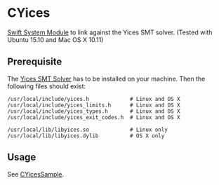 # CYices
[Swift System Module](https://github.com/apple/swift-package-manager/blob/master/Documentation/SystemModules.md) to link against the Yices SMT solver. (Tested with Ubuntu 15.10 and Mac OS X 10.11)

## Prerequisite

The [Yices SMT Solver](http://yices.csl.sri.com) has to be installed on your machine. 
Then the following files should exist:

    /usr/local/include/yices.h             # Linux and OS X
    /usr/local/include/yices_limits.h      # Linux and OS X
    /usr/local/include/yices_types.h       # Linux and OS X
    /usr/local/include/yices_exit_codes.h  # Linux and OS X
    
    /usr/local/lib/libyices.so             # Linux only
    /usr/local/lib/libyices.dylib          # OS X only
    
## Usage

See [CYicesSample](https://github.com/AleGit/CYicesSample).

